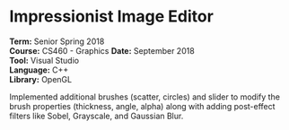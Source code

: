 # Impressionist Image Editor

**Term:** Senior Spring 2018  
**Course:** CS460 - Graphics
**Date:** September 2018  
**Tool:** Visual Studio  
**Language:** C++  
**Library:** OpenGL

Implemented additional brushes (scatter, circles) and slider to modify the brush properties (thickness, angle, alpha) along with adding post-effect filters like Sobel, Grayscale, and Gaussian Blur.

